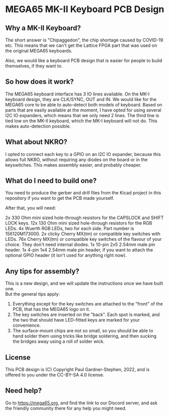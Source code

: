 # MEGA65 MK-II Keyboard PCB Design

## Why a MK-II Keyboard?

The short answer is "Chipaggedon", the chip shortage caused by COVID-19 etc.  This means that we can't get the Lattice FPGA
part that was used on the original MEGA65 keyboards.

Also, we would like a keyboard PCB design that is easier for people to build themselves, if they want to.

## So how does it work?

The MEGA65 keyboard interface has 3 IO lines available. On the MK-I keyboard design, they are CLK/SYNC, OUT and IN.
We would like for the MEGA65 core to be able to auto-detect both models of keyboard. Based on parts that are easily
available at the moment, I have opted for using several I2C IO expanders, which means that we only need 2 lines.
The third line is tied low on the MK-II keyboard, which the MK-I keyboard will not do. This makes auto-detection possible.

## What about NKRO?

I opted to connect each key to a GPIO on an I2C IO expander, because this allows full NKRO, without requiring any
diodes on the board or in the keyswitches. This makes assembly easier, and probably cheaper.

## What do I need to build one?

You need to produce the gerber and drill files from the Kicad project in this repository if you want to get the PCB made
yourself.

After that, you will need:

2x 330 Ohm mini sized hole-through resistors for the CAPSLOCK and SHIFT LOCK keys.
12x 130 Ohm mini sized hole-through resistors for the RGB LEDs.
4x Wuerth RGB LEDs, two for each side. Part number is 156120M173000.
2x clicky Cherry MX(tm) or compatible key switches with LEDs.
76x Cherry MX(tm) or compatible key switches of the flavour of your choice. They don't need internal diodes.
1x 10-pin 2x5 2.54mm male pin header.
1x 4-pin 1x4 2.54mm male pin header, if you want to attach the optional GPIO header (it isn't used for anything right now).

## Any tips for assembly?

This is a new design, and we will update the instructions once we have built one.  
But the general tips apply:
1. Everything except for the key switches are attached to the "front" of the PCB, that has the MEGA65 logo on it.
2. The key switches are inserted on the "back". Each spot is marked, and the two that should have LED-fitted keys are marked for your convenience.
3. The surface-mount chips are not so small, so you should be able to hand solder them using tricks like bridge soldering, and then sucking the bridges away using a roll of solder wick.

## License

This PCB design is (C) Copyright Paul Gardner-Stephen, 2022, and is offered to you under the CC-BY-SA 4.0 license.

## Need help?

Go to https://mega65.org, and find the link to our Discord server, and ask the friendly community there for any help you might need.
